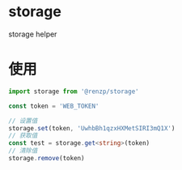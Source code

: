 # storage

storage helper

# 使用

```ts
import storage from '@renzp/storage'

const token = 'WEB_TOKEN'

// 设置值
storage.set(token, 'UwhbBh1qzxHXMetSIRI3mQ1X')
// 获取值
const test = storage.get<string>(token)
// 清除值
storage.remove(token)
```